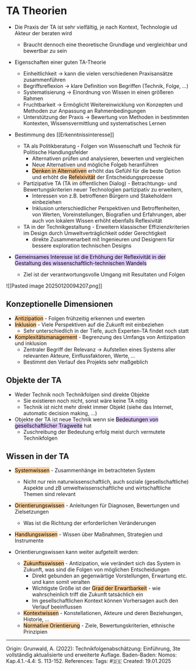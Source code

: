 # TA Theorien

- Die Praxis der TA ist sehr vielfältig, je nach Kontext, Technologie ud Akteur der beraten wird
	- Braucht dennoch eine theoretische Grundlage und vergleichbar und bewertbar zu sein

- Eigenschaften einer guten TA-Theorie
	- Einheitlichkeit -> kann die vielen verschiedenen Praxisansätze zusammenführen
	- Begriffsreflexion -> klare Definition von Begriffen (Technik, Folge, ...)
	- Systematisierung -> Einordnung von Wissen in einen größeren Rahmen
	- Fruchtbarkeit -> Ermöglicht Weitereinwicklung von Konzepten und Methoden zur Anpassung an Rahmenbedingungen
	- Unterstützung der Praxis -> Bewertung von Methoden in bestimmten Kontexten, Wissensvermittlung und systematisches Lernen

- Bestimmung des  [[Erkenntnissinteresse]]
	- TA als Politikberatung - Folgen von Wissenschaft und Technik für Politische Handlungsfelder
		- Alternativen prüfen und analysieren, bewerten und vergleichen
		- Neue Alternativen und mögliche Folgeb heranführen
		- <mark style="background: #FFB86CA6;">Denken in Alternativen</mark> erhöht das Gefühl für die beste Option und erhöht die <mark style="background: #FFB86CA6;">Refelxivität</mark> der Entscheidungsprozesse 
	- Partizipative TA  (TA im öffentlichen Dialog) - Betrachtungs- und Bewertungskriterien neuer Technologien partizipativ zu erweitern, 
		- Interessen von z.B. betroffenen Bürgern und Stakeholdern einbeziehen
		- Inklusion unterschiedlicher Perspektiven und Betroffenheiten, von Werten, Voreinstellungen, Biografien und Erfahrungen, aber auch von lokalem Wissen erhöht ebenfalls Reflexivität
	- TA in der Technikgestaltung - Erweitern klassischer Effizienzkriterien im Design durch Umweltverträglichkeit odder Gerechtigkeit
		- direkte Zusammenarbeit mit Ingenieuren und Designern für bessere exploration technischen Designs
- <mark style="background: #D2B3FFA6;">Gemeinsames Interesse ist die Erhöhung der Reflexivität in der Gestaltung des wissenschaftlich-technischen Wandels</mark>
	- Ziel ist der verantwortungsvolle Umgang mit Resultaten und Folgen

![[Pasted image 20250120094207.png]]


## Konzeptionelle Dimensionen

- <mark style="background: #FFB86CA6;">Antizipation</mark> - Folgen frühzeitig erkennen und ewerten
- <mark style="background: #FFB86CA6;">Inklusion</mark> - Viele Perspektiven auf die Zukunft mit einbeziehen
	- Sehr unterschiedlich in der Tiefe, auch Experten-TA findet noch statt
- <mark style="background: #FFB86CA6;">Komplexitätsmanagement</mark> - Begrenzung des Umfangs von Antizipation und inklusion
	- Zentraler Begriff der Relevanz -> Aufstellen eines Systems aller relevanten Akteure, Einflussfaktoren, Werte, ...
	- Bestimmt den Verlauf des Projekts sehr maßgeblich

## Objekte der TA

- Weder Technik noch Technikfolgen sind direkte Objekte
	- Sie existieren noch nicht, sonst wäre keine TA nötig
	- Technik ist nicht mehr direkt immer Objekt (siehe das Internet, automatic decision making, ...)
- Objekte der TA ist neue Technik wenn sie <mark style="background: #D2B3FFA6;">Bedeutungen von gesellschaftlicher Tragweite</mark> hat
	- Zuschreibung der Bedeutung erfolg meist durch vermutete Technikfolgen

## Wissen in der TA

- <mark style="background: #FFB86CA6;">Systemwissen</mark> - Zusammenhänge im betrachteten System
	- Nicht nur rein naturwissenschaftlich, auch soziale (gesellschaftliche) Aspekte und zB umweltwissenschaftliche und wirtschaftliche Themen sind relevant
- <mark style="background: #FFB86CA6;">Orientierungswissen</mark> - Anleitungen für Diagnosen, Bewertungen und Zielsetzungen
	- Was ist die Richtung der erforderlichen Veränderungen
- <mark style="background: #FFB86CA6;">Handlungswissen</mark> - Wissen über Maßnahmen, Strategien und Instrumente

- Orientierungswissen kann weiter aufgeteilt werden:
	- <mark style="background: #FFB86CA6;">Zukunftsswissen</mark> - Antizipation, wie verändert sich das System in Zukunft, was sind die Folgen von möglichen Entscheidungen
		- Direkt gebunden an gegenwärtige Vorstellungen, Erwartung etc. und kann somit veralten
		- Wichtigste Größe ist der <mark style="background: #FFB86CA6;">Grad der Erwartbarkeit</mark>  - wie wahrscheinlich triff die Zukunft tatsächlich ein
		- Im gesellschaftlichen Kontext können Vorhersagen auch den Verlauf beeinflussen
	- <mark style="background: #FFB86CA6;">Kontextwissen</mark> -  Konstellationen, Akteure und deren Beziehungen, Historie, ...
	- <mark style="background: #FFB86CA6;">Normative Orientierung</mark> - Ziele, Bewertungskriterien, ethnische Prinzipien

---

Origin: Grunwald, A. (2022): Technikfolgenabschätzung: Einführung, 3te vollständig aktualisierte und erweiterte Auflage. Baden-Baden: Nomos: Kap.4.1.-4.4: S. 113-152.
References: 
Tags: #🇩🇪 
Created: 19.01.2025

